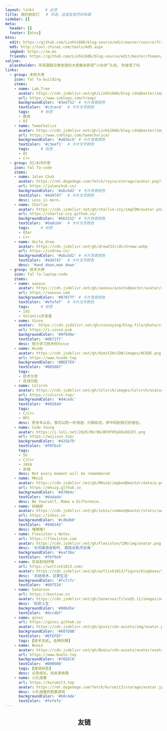 ```yaml
---
layout: links     # 必须
title: 我的朋友们   # 可选，这是友链页的标题
sidebar: []
meta:
  header: []
  footer: [btns]
btns:
  edit: https://github.com/Linhk1606/blog-source/edit/master/source/friends/index.md
  md5: http://tool.chinaz.com/tools/md5.aspx
  imgbed: https://sm.ms
  friends: https://github.com/Linhk1606/blog-source/edit/master/themes/volantis/layout/_partial/scripts.ejs
valine:
  placeholder: 所有跟我交换友链的大佬都会获得“小伙伴”头衔, 你发现了吗
links:
  - group: 本校大佬
    icon: fal fa-building
    items:
    - name: Lab_Tree
      avatar: https://cdn.jsdelivr.net/gh/Linhk1606/blog-cdn@master/img/Lab_Tree.png
      url: https://www.cnblogs.com/treap/
      backgroundColor: '#3e4752' # 卡片背景颜色
      textColor: '#c3cecd'  # 卡片文字颜色
      tags:     # 标签
      - 数竞
      - OI
    - name: TweeChalice
      avatar: https://cdn.jsdelivr.net/gh/Linhk1606/blog-cdn@master/img/TweeChalice.png
      url: https://www.cnblogs.com/tweechalice/
      backgroundColor: '#a03ec9' # 卡片背景颜色
      textColor: '#c3eef1'  # 卡片文字颜色
      tags:     # 标签
      - Qt
      - C++
  - group: OI/ACM大佬
    icon: fal fa-code
    items:
    - name: Jalen Chuh
      avatar: https://rmt.dogedoge.com/fetch/royce/storage/avatar.png?fmt=webp
      url: https://jalenchuh.cn/
      backgroundColor: '#abcbd2' # 卡片背景颜色
      textColor: '#4d4747'  # 卡片文字颜色
      desc: Less is more.
    - name: Charlie
      avatar: https://cdn.jsdelivr.net/gh/charlie-zzy/imgCDN/avatar.png
      url: https://charlie-zzy.github.io/
      backgroundColor: '#bb3312' # 卡片背景颜色
      textColor: '#dadcb4'  # 卡片文字颜色
      tags:     # 标签
      - OIer
      - C++
    - name: Uncle_drew
      avatar: https://cdn.jsdelivr.net/gh/drew233/cdn/dreww.webp
      url: https://cndrew.cn/
      backgroundColor: '#abcbd2' # 卡片背景颜色
      textColor: '#4d4747'  # 卡片文字颜色
      desc: 'Hand down,man down'
  - group: 技术大神
    icon: fal fa-laptop-code
    items:
    - name: xaoxuu
      avatar: https://cdn.jsdelivr.net/gh/xaoxuu/assets@master/avatar/avatar.png
      url: https://xaoxuu.com
      backgroundColor: '#87977f' # 卡片背景颜色
      textColor: '#efefef'  # 卡片文字颜色
      tags:     # 标签
      - iOS
      - Volantis开发者
    - name: Vince
      avatar:  https://cdn.jsdelivr.net/gh/vinceying/blog-file/photo/vince_logo.jpg
      url: https://i.vince.pub
      backgroundColor: '#9f9d9e'
      textColor: '#d6f2f7'
      desc: 努力学习技术的Vince
    - name: Hcode
      avatar: https://cdn.jsdelivr.net/gh/HimitZH/CDN/images/HCODE.png
      url: https://www.hcode.top
      backgroundColor: '#BEE7E9'
      textColor: '#085087'
      tags:
      - 技术分享
      - 在线功能
    - name: Colsrch
      avatar: https://cdn.jsdelivr.net/gh/Colsrch/images/Colsrch/avatar.jpg
      url: https://colsrch.top/
      backgroundColor: '#d4cedc'
      textColor: '#4658a9'
      tags:
      - C/C++
      - MFC
      desc: 愿多年以后，我可以酌一杯清酒，烂醉如泥，梦中回到我们的曾经。
    - name: Code Young
      avatar: https://i.loli.net/2020/06/06/Bh9fHTpObLN1CEl.png
      url: https://wujizun.top/
      backgroundColor: '#425b79'
      textColor: '#f0fbc6'
      tags:
      - 5G
      - C/C++
      - JAVA
      - 前端
      desc: Not every moment will be remembered
    - name: MHuiG
      avatar: https://cdn.jsdelivr.net/gh/MHuiG/imgbed@master/data/p.png
      url: https://mhuig.github.io
      backgroundColor: '#d7864c'
      textColor: '#dadada'
      desc: Be Yourself, Make a Difference.
    - name: 枋柚梓
      avatar: https://cdn.jsdelivr.net/gh/inkss/common@master/static/web/avatar.jpg
      url: https://inkss.cn
      backgroundColor: '#cdbdb0'
      textColor: '#946543'
      desc: 喵喵喵?
    - name: Flexiston's Notes
      url: https://flexiston.com
      avatar: https://cdn.jsdelivr.net/gh/Flexiston/CDN/img/avatar.png
      desc: '长风破浪会有时, 直挂云帆济沧海'
      backgroundColor: '#ea736a'
      textColor: '#fbf9e9'
    - name: 尼采般地抒情
      url: https://wztlink1013.com/
      avatar: https://cdn.jsdelivr.net/gh/wztlink1013/figure/blogbase/touxiang.jpg
      desc: '总结技术，记录生活'
      backgroundColor: '#fcfcfc'
      textColor: '#d97534'
    - name: Sanarous
      url: https://bestzuo.cn
      avatar: https://cdn.jsdelivr.net/gh/Sanarous/files@1.11/images/avatar.jpeg
      desc: '码农人生'
      backgroundColor: '#886d5e'
      textColor: '#dccdbf'
    - name: qinxs
      url: https://qinxs.github.io
      avatar: https://cdn.jsdelivr.net/gh/qinxs/cdn-assets/img/avatar.png
      backgroundColor: '#607D8B'
      textColor: '#EFEFEF'
      tags: [技术总结, 各种折腾]
    - name: BooLo
      avatar: https://cdn.jsdelivr.net/gh/BooLo/cdn-assets/avatar/avatar.jpg
      url: https://www.boolo.top
      backgroundColor: '#76EEC6'
      textColor: '#000000'
      tags: [莫得标签]
      desc: 记录成长，向未来奔跑
    - name: 小孔成像
      url: https://kurumit3.top
      avatar: https://rmt.dogedoge.com/fetch/kurumit3/storage/avatar.jpg?fmt=webp
      desc: 小孔成像的叙事游戏
      backgroundColor: '#b0c4de'
      textColor: '#fefefe'
---
```


<h2><center><i class='fal fa-users fa-fw'></i>&nbsp;友链</center></h2>

<!-- more -->
